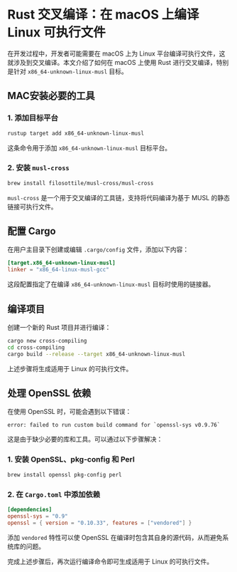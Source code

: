 # Rust 交叉编译：在 macOS 上编译 Linux 可执行文件

在开发过程中，开发者可能需要在 macOS 上为 Linux 平台编译可执行文件，这就涉及到交叉编译。本文介绍了如何在 macOS 上使用 Rust 进行交叉编译，特别是针对 `x86_64-unknown-linux-musl` 目标。

## MAC安装必要的工具

### 1. 添加目标平台
```bash
rustup target add x86_64-unknown-linux-musl
```
这条命令用于添加 `x86_64-unknown-linux-musl` 目标平台。

### 2. 安装 `musl-cross`
```bash
brew install filosottile/musl-cross/musl-cross
```
`musl-cross` 是一个用于交叉编译的工具链，支持将代码编译为基于 MUSL 的静态链接可执行文件。

## 配置 Cargo

在用户主目录下创建或编辑 `.cargo/config` 文件，添加以下内容：
```toml
[target.x86_64-unknown-linux-musl]
linker = "x86_64-linux-musl-gcc"
```
这段配置指定了在编译 `x86_64-unknown-linux-musl` 目标时使用的链接器。

## 编译项目

创建一个新的 Rust 项目并进行编译：
```bash
cargo new cross-compiling
cd cross-compiling
cargo build --release --target x86_64-unknown-linux-musl
```
上述步骤将生成适用于 Linux 的可执行文件。

## 处理 OpenSSL 依赖

在使用 OpenSSL 时，可能会遇到以下错误：
```
error: failed to run custom build command for `openssl-sys v0.9.76`
```
这是由于缺少必要的库和工具。可以通过以下步骤解决：

### 1. 安装 OpenSSL、pkg-config 和 Perl
```bash
brew install openssl pkg-config perl
```

### 2. 在 `Cargo.toml` 中添加依赖
```toml
[dependencies]
openssl-sys = "0.9"
openssl = { version = "0.10.33", features = ["vendored"] }
```
添加 `vendored` 特性可以使 OpenSSL 在编译时包含其自身的源代码，从而避免系统库的问题。

完成上述步骤后，再次运行编译命令即可生成适用于 Linux 的可执行文件。
